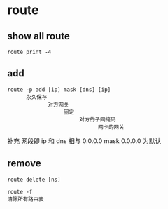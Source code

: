 # route
## show all route
```
route print -4
```
## add
```
route -p add [ip] mask [dns] [ip]
      永久保存
             对方网关
                  固定
                       对方的子网掩码
                             网卡的网关
```
补充 网段即 ip 和 dns 相与
0.0.0.0 mask 0.0.0.0 为默认
## remove
```
route delete [ns]
```
```
route -f
清除所有路由表
```